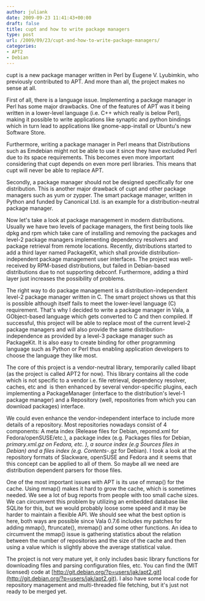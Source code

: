 ```yaml
---
author: juliank
date: 2009-09-23 11:41:43+00:00
draft: false
title: cupt and how to write package managers
type: post
url: /2009/09/23/cupt-and-how-to-write-package-managers/
categories:
- APT2
- Debian
---
```


cupt is a new package manager written in Perl by Eugene V. Lyubimkin, who previously contributed to APT. And more than all, the project makes no sense at all.

First of all, there is a language issue. Implementing a package manager in Perl has some major drawbacks. One of the features of APT was it being written in a lower-level language (i.e. C++ which really is below Perl), making it possible to write applications like synaptic and python bindings which in turn lead to applications like gnome-app-install or Ubuntu's new Software Store.

Furthermore, writing a package manager in Perl means that Distributions such as Emdebian might not be able to use it since they have excluded Perl due to its space requirements. This becomes even more important considering that cupt depends on even more perl libraries. This means that cupt will never be able to replace APT.

Secondly, a package manager should not be designed specifically for one distribution. This is another major drawback of cupt and other package managers such as yum or zypper. The smart package manager, written in Python and funded by Canonical Ltd. is an example for a distribution-neutral package manager.

Now let's take a look at package management in modern distributions. Usually we have two levels of package managers, the first being tools like dpkg and rpm which take care of installing and removing the packages and level-2 package managers implementing dependency resolvers and package retrieval from remote locations. Recently, distributions started to add a third layer named PackageKit, which shall provide distribution-independent package management user interfaces. The project was well-received by RPM-based distributions, but failed in Debian-based distributions due to not supporting debconf. Furthermore, adding a third layer just increases the possibility of problems.

The right way to do package management is a distribution-independent level-2 package manager written in C. The smart project shows us that this is possible although itself fails to meet the lower-level language (C) requirement. That's why I decided to write a package manager in Vala, a GObject-based language which gets converted to C and then compiled. If successful, this project will be able to replace most of the current level-2 package managers and will also provide the same distribution-independence as provided by a level-3 package manager such as PackageKit. It is also easy to create binding for other programming language such as Python or Perl thus enabling application developers to choose the language they like most.

The core of this project is a vendor-neutral library, temporarily called libapt (as the project is called APT2 for now). This library contains all the code which is not specific to a vendor i.e. file retrieval, dependency resolver, caches, etc and  is then enhanced by several vendor-specific plugins, each implementing a PackageManager (interface to the distribution's level-1 package manager) and a Repository (well, repositories from which you can download packages) interface.

We could even enhance the vendor-independent interface to include more details of a repository. Most repositories nowadays consist of 4 components: A meta index (Release files for Debian, repomd.xml for Fedora/openSUSE/etc.), a package index (e.g. Packages files for Debian, *primary.xml.gz on Fedora, etc. ), a source index (e.g Sources files in Debian) and a files index (e.g. Contents-*.gz for Debian). I took a look at the repository formats of Slackware, openSUSE and Fedora and it seems that this concept can be applied to all of them. So maybe all we need are distribution dependent parsers for those files.

One of the most important issues with APT is its use of mmap() for the cache. Using mmap() makes it hard to grow the cache, which is sometimes needed. We see a lot of bug reports from people with too small cache sizes. We can circumvent this problem by utilizing an embedded database like SQLite for this, but we would probably loose some speed and it may be harder to maintain a flexible API. We should see what the best option is here, both ways are possible since Vala 0.7.6 includes my patches for adding mmap(), ftruncate(), mremap() and some other functions. An idea to circumvent the mmap() issue is gathering statistics about the relation between the number of repositories and the size of the cache and then using a value which is slightly above the average statistical value.

The project is not very mature yet, it only includes basic library functions for downloading files and parsing configuration files, etc. You can find the (MIT licensed) code at [http://git.debian.org/?p=users/jak/apt2.git](http://git.debian.org/?p=users/jak/apt2.git). I also have some local code for repository management and multi-threaded file fetching, but it's just not ready to be merged yet.
